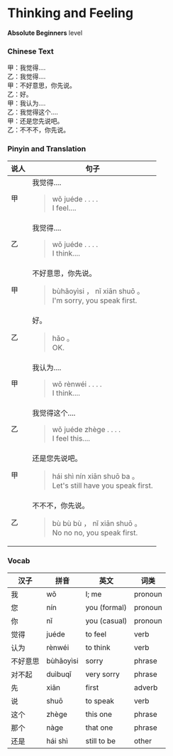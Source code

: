 # Thinking and Feeling
**Absolute Beginners** level
### Chinese Text
甲：我觉得....<br />乙：我觉得....<br />甲：不好意思，你先说。<br />乙：好。<br />甲：我认为....<br />乙：我觉得这个....<br />甲：还是您先说吧。<br />乙：不不不，你先说。

### Pinyin and Translation
|说人|句子|
|----|----|
|甲|我觉得....<blockquote>wǒ juéde . . . .<br />I feel....</blockquote>|
|乙|我觉得....<blockquote>wǒ juéde . . . .<br />I think....</blockquote>|
|甲|不好意思，你先说。<blockquote>bùhǎoyìsi ， nǐ xiān shuō 。<br />I'm sorry, you speak first.</blockquote>|
|乙|好。<blockquote>hǎo 。<br />OK.</blockquote>|
|甲|我认为....<blockquote>wǒ rènwéi . . . .<br />I think....</blockquote>|
|乙|我觉得这个....<blockquote>wǒ juéde zhège . . . .<br />I feel this....</blockquote>|
|甲|还是您先说吧。<blockquote>hái shì nín xiān shuō ba 。<br />Let's still have you speak first.</blockquote>|
|乙|不不不，你先说。<blockquote>bù bù bù ， nǐ xiān shuō 。<br />No no no, you speak first.</blockquote>|
### Vocab
|汉子|拼音|英文|词类|
|----|----|----|----|
|我|wǒ|I; me|pronoun|
|您|nín|you (formal)|pronoun|
|你|nǐ|you (casual)|pronoun|
|觉得|juéde|to feel|verb|
|认为|rènwéi|to think|verb|
|不好意思|bùhǎoyìsi|sorry|phrase|
|对不起|duìbuqǐ|very sorry|phrase|
|先|xiān|first|adverb|
|说|shuō|to speak|verb|
|这个|zhège|this one|phrase|
|那个|nàge|that one|phrase|
|还是|hái shì|still to be|other|